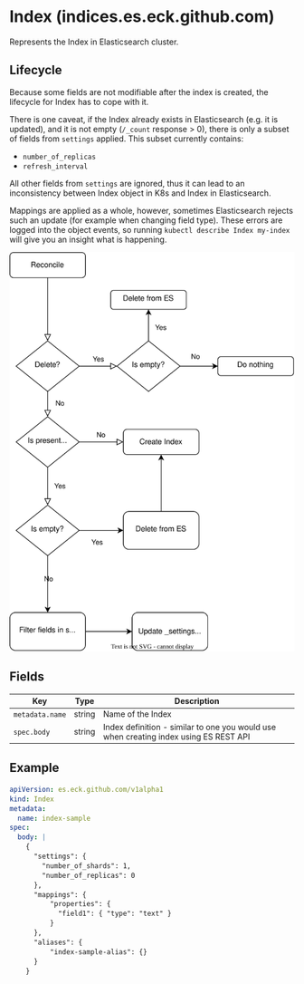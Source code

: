 # Index (indices.es.eck.github.com)

Represents the Index in Elasticsearch cluster.

## Lifecycle
Because some fields are not modifiable after the index is created, 
the lifecycle for Index has to cope with it. 

There is one caveat, if the Index already exists in Elasticsearch
(e.g. it is updated), and it is not empty (`/_count` response > 0),
there is only a subset of fields from `settings` applied. This subset
currently contains:
- `number_of_replicas`
- `refresh_interval`

All other fields from `settings` are ignored, thus it can lead to 
an inconsistency between Index object in K8s and Index in Elasticsearch.

Mappings are applied as a whole, however, sometimes Elasticsearch rejects
such an update (for example when changing field type). These errors
are logged into the object events, so running 
`kubectl describe Index my-index` will give you an insight what is happening.

![Index lifecycle](index-lifecycle.svg "Index lifecycle")

## Fields

| Key             | Type   | Description                                                                           |
|-----------------|--------|---------------------------------------------------------------------------------------|
| `metadata.name` | string | Name of the Index                                                                     |
| `spec.body`     | string | Index definition - similar to one you would use when creating index using ES REST API |


## Example
```yaml
apiVersion: es.eck.github.com/v1alpha1
kind: Index
metadata:
  name: index-sample
spec:
  body: |
    {
      "settings": {
        "number_of_shards": 1,
        "number_of_replicas": 0
      },
      "mappings": {
          "properties": {
            "field1": { "type": "text" }
          }
      },
      "aliases": {
          "index-sample-alias": {}
      }
    }
```
